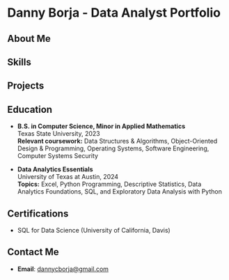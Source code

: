 # Danny Borja - Data Analyst Portfolio



## About Me


## Skills


## Projects


## Education
- **B.S. in Computer Science, Minor in Applied Mathematics**  
Texas State University, 2023  
**Relevant coursework:** Data Structures & Algorithms, Object-Oriented Design & Programming, Operating Systems, Software Engineering, Computer Systems Security

- **Data Analytics Essentials**  
University of Texas at Austin, 2024  
**Topics:** Excel, Python Programming, Descriptive Statistics, Data Analytics Foundations, SQL, and Exploratory Data Analysis with Python

## Certifications
- SQL for Data Science (University of California, Davis)

## Contact Me
- **Email**: dannycborja@gmail.com
